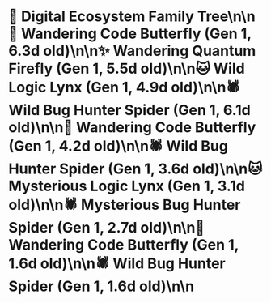 # 🌳 Digital Ecosystem Family Tree\n\n🦋 Wandering Code Butterfly (Gen 1, 6.3d old)\n\n✨ Wandering Quantum Firefly (Gen 1, 5.5d old)\n\n🐱 Wild Logic Lynx (Gen 1, 4.9d old)\n\n🕷️ Wild Bug Hunter Spider (Gen 1, 6.1d old)\n\n🦋 Wandering Code Butterfly (Gen 1, 4.2d old)\n\n🕷️ Wild Bug Hunter Spider (Gen 1, 3.6d old)\n\n🐱 Mysterious Logic Lynx (Gen 1, 3.1d old)\n\n🕷️ Mysterious Bug Hunter Spider (Gen 1, 2.7d old)\n\n🦋 Wandering Code Butterfly (Gen 1, 1.6d old)\n\n🕷️ Wild Bug Hunter Spider (Gen 1, 1.6d old)\n\n